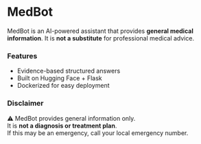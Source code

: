 # MedBot

MedBot is an AI-powered assistant that provides **general medical information**.
It is **not a substitute** for professional medical advice.

### Features
- Evidence-based structured answers
- Built on Hugging Face + Flask
- Dockerized for easy deployment

### Disclaimer
⚠️ MedBot provides general information only.  
It is **not a diagnosis or treatment plan**.  
If this may be an emergency, call your local emergency number.
